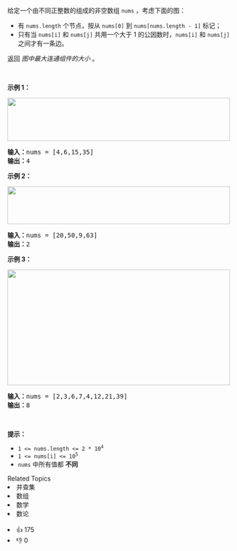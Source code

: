 <p>给定一个由不同正整数的组成的非空数组&nbsp;<code>nums</code> ，考虑下面的图：</p>

<ul> 
 <li>有&nbsp;<code>nums.length</code>&nbsp;个节点，按从&nbsp;<code>nums[0]</code>&nbsp;到&nbsp;<code>nums[nums.length - 1]</code>&nbsp;标记；</li> 
 <li>只有当&nbsp;<code>nums[i]</code>&nbsp;和&nbsp;<code>nums[j]</code>&nbsp;共用一个大于 1 的公因数时，<code>nums[i]</code>&nbsp;和&nbsp;<code>nums[j]</code>之间才有一条边。</li> 
</ul>

<p>返回 <em>图中最大连通组件的大小</em> 。</p>

<p>&nbsp;</p>

<ol> 
</ol>

<p><strong>示例 1：</strong></p>

<p><img src="https://assets.leetcode.com/uploads/2018/12/01/ex1.png" style="height: 97px; width: 500px;" /></p>

<pre>
<strong>输入：</strong>nums = [4,6,15,35]
<strong>输出：</strong>4
</pre>

<p><strong>示例 2：</strong></p>

<p><img src="https://assets.leetcode.com/uploads/2018/12/01/ex2.png" style="height: 85px; width: 500px;" /></p>

<pre>
<strong>输入：</strong>nums = [20,50,9,63]
<strong>输出：</strong>2
</pre>

<p><strong>示例 3：</strong></p>

<p><img src="https://assets.leetcode.com/uploads/2018/12/01/ex3.png" style="height: 260px; width: 500px;" /></p>

<pre>
<strong>输入：</strong>nums = [2,3,6,7,4,12,21,39]
<strong>输出：</strong>8
</pre>

<p>&nbsp;</p>

<p><strong>提示：</strong></p>

<ul> 
 <li><code>1 &lt;= nums.length &lt;= 2 * 10<sup>4</sup></code></li> 
 <li><code>1 &lt;= nums[i] &lt;= 10<sup>5</sup></code></li> 
 <li><code>nums</code>&nbsp;中所有值都 <strong>不同</strong></li> 
</ul>

<div><div>Related Topics</div><div><li>并查集</li><li>数组</li><li>数学</li><li>数论</li></div></div><br><div><li>👍 175</li><li>👎 0</li></div>
